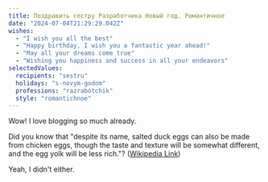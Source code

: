 ```yaml
---
title: Поздравить сестру Разработчика Новый год. Романтичное
date: "2024-07-04T21:29:29.042Z"
wishes:
  - "I wish you all the best"
  - "Happy birthday, I wish you a fantastic year ahead!"
  - "May all your dreams come true"
  - "Wishing you happiness and success in all your endeavors"
selectedValues:
  recipients: "sestru"
  holidays: "s-novym-godom"
  professions: "razrabotchik"
  style: "romantichnoe"
---
```


Wow! I love blogging so much already.

Did you know that "despite its name, salted duck eggs can also be made from
chicken eggs, though the taste and texture will be somewhat different, and the
egg yolk will be less rich."?
([Wikipedia Link](https://en.wikipedia.org/wiki/Salted_duck_egg))

Yeah, I didn't either.
